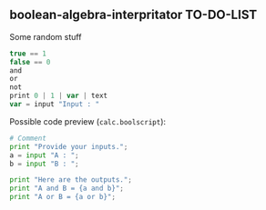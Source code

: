 boolean-algebra-interpritator TO-DO-LIST
---
Some random stuff
```js
true == 1
false == 0
and
or
not
print 0 | 1 | var | text
var = input "Input : "
```

Possible code preview (`calc.boolscript`):
```py
# Comment
print "Provide your inputs.";
a = input "A : ";
b = input "B : ";

print "Here are the outputs.";
print "A and B = {a and b}";
print "A or B = {a or b}";
```